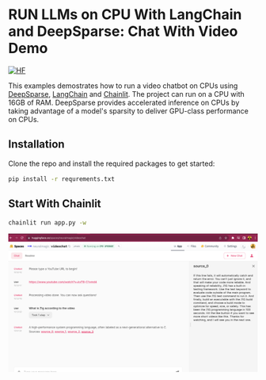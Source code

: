 # RUN LLMs on CPU With LangChain and DeepSparse: Chat With Video Demo

[![HF](https://huggingface.co/datasets/huggingface/badges/resolve/main/open-in-hf-spaces-lg.svg)](https://huggingface.co/spaces/neuralmagic/videochat)

This examples demostrates how to run a video chatbot on CPUs using [DeepSparse](https://github.com/neuralmagic/deepsparse/), [LangChain](https://github.com/langchain-ai/langchain) and [Chainlit](https://github.com/Chainlit/chainlit). The project can run on a CPU with 16GB of RAM. DeepSparse provides accelerated inference on CPUs by taking advantage of a model's sparsity to deliver GPU-class performance on CPUs. 

## Installation 
Clone the repo and install the required packages to get started: 

```bash
pip install -r requrements.txt

```
## Start With Chainlit

```bash
chainlit run app.py -w
```

![PDF Image](../../images/video.png)